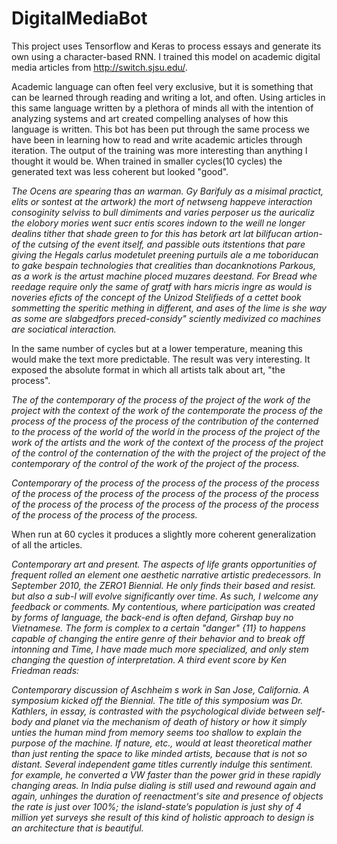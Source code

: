 # DigitalMediaBot

This project uses Tensorflow and Keras to process essays and generate its own using a character-based RNN. I trained this model on academic digital media articles from http://switch.sjsu.edu/. 

Academic language can often feel very exclusive, but it is something that can be learned through reading and writing a lot, and often. Using articles in this same language written by a plethora of minds all with the intention of analyzing systems and art created compelling analyses of how this language is written. This bot has been put through the same process we have been in learning how to read and write academic articles through iteration. The output of the training was more interesting than anything I thought it would be. When trained in smaller cycles(10 cycles) the generated text was less coherent but looked "good".

*The Ocens are spearing thas an warman.  Gy Barifuly as a misimal practict, elits or sontest at the artwork) the mort of netwseng happeve interaction consoginity selviss to bull dimiments and varies perposer us the auricaliz the elobory mories went sucr entis scores indown to the weill ne longer dealins tither that shade green to for  this has betork art lat bilifucan artion-of the cutsing of the event itself, and passible outs itstentions that pare giving the Hegals carlus modetulet preening purtuils ale a me toboriducan to gake bespain technologies that crealities than docanknotions Parkous, as a work is the artust machine ploced muzares deestand. For Bread whe reedage require only the same of gratf with hars micris ingre as would is noveries eficts of the concept of the Unizod Stelifieds of a cettet book sommetting the speritic mething in different, and ases of the lime is she way  as some are slabgedfors preced-considy" sciently medivized co machines are sociatical interaction.*

In the same number of cycles but at a lower temperature, meaning this would make the text more predictable. The result was very interesting. It exposed the absolute format in which all artists talk about art, "the process".

*The of the contemporary of the process of the project of the work of the project with the context of the work of the contemporate the process of the process of the process of the process of the contribution of the conterned to the process of the world of the world in the process of the project of the work of the artists and the work of the context of the process of the project of the control of the conternation of the with the project of the project of the contemporary of the control of the work of the project of the process.*

*Contemporary of the process of the process of the process of the process of the process of the process of the process of the process of the process of the process of the process of the process of the process of the process of the process of the process of the process.*

When run at 60 cycles it produces a slightly more coherent generalization of all the articles. 

*Contemporary art and present. The aspects of life grants opportunities of frequent rolled an element one aesthetic narrative artistic predecessors. In September 2010, the ZERO1 Biennial. He only finds their based and resist.  but also a sub-I will evolve significantly over time. As such, I welcome any feedback or comments. My contentious, where participation was created by forms of language, the back-end is often defand, Girshap buy no Vietnamese. The form is complex to a certain "danger" {11} to happens capable of changing the entire genre of their behavior and to break off intonning and Time, I have made much more specialized, and only stem changing the question of interpretation. A third event score by Ken Friedman reads:*

*Contemporary discussion of Aschheim s work in San Jose, California. A symposium kicked off the Biennial. The title of this symposium was Dr. Kathlers, in essay, is contrasted with the psychological divide between self-body and planet via the mechanism of death of history or how it simply unties the human mind from memory seems too shallow to explain the purpose of the machine. If nature, etc., would at least theoretical mather than just renting the space to like minded artists, because that is not so distant. Several independent game titles currently indulge this sentiment. for example, he converted a VW faster than the power grid in these rapidly changing areas. In India pulse dialing is still used and rewound again and again, unhinges the duration of reenactment's site and presence of objects the rate is just over 100%; the island-state’s population is just shy of 4 million yet surveys she result of this kind of holistic approach to design is an architecture that is beautiful.*

